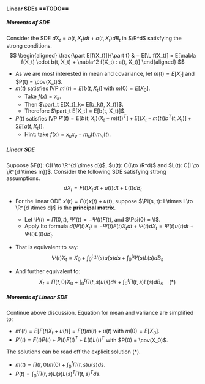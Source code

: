 #### Linear SDEs ==TODO==

##### Moments of SDE

Consider the SDE $dX_t = b(t, X_t) dt + \sigma(t, X_t)d B_t$ in $\R^d$ satisfying the strong conditions.
$$
\begin{aligned}
\frac{\part E[f(X_t)]}{\part t} & = E[\L f(X_t)] = E[\nabla f(X_t) \cdot b(t, X_t) + \nabla^2 f(X_t) : a(t, X_t)]
\end{aligned}
$$

- As we are most interested in mean and covariance, let $m(t) = E[X_t]$ and $P(t) = \cov(X_t)$.
- $m(t)$ satisfies IVP $m'(t) = E[b(t, X_t)]$ with $m(0) = E[X_0]$.
  - Take $f(x) = x_k$.
  - Then $\part_t E[X_t]_k= E[b_k(t, X_t)]$.
  - Therefore $\part_t E[X_t] = E[b(t, X_t)]$.
- $P(t)$ satisfies IVP $P'(t) = E[b(t, X_t)(X_t - m(t))^T] + E[(X_t - m(t))b^T(t, X_t)] + 2E[a(t, X_t)]$.
  - Hint: take $f(x) = x_u x_v - m_u(t)m_v(t)$.

##### Linear SDE

Suppose $F(t): C(I \to \R^{d \times d})$, $u(t): C(I\to \R^d)$ and $L(t): C(I \to \R^{d \times m})$. Consider the following SDE satisfying strong assumptions.
$$
dX_t = F(t)X_t dt + u(t) dt + L(t) dB_t
$$

- For the linear ODE $x'(t) = F(t)x(t) + u(t)$, suppose $\Pi(s, t): I \times I \to \R^{d \times d}$ is the **principal matrix**.

  - Let $\Psi(t) = \Pi(0, t)$, $\Psi'(t) = -\Psi(t)F(t)$, and $\Psi(0) = \I$.
  - Apply Ito formula $d(\Psi(t)X_t) = -\Psi(t)F(t) X_t dt + \Psi(t) dX_t = \Psi(t)u(t) dt + \Psi(t)L(t) dB_t$.

- That is equivalent to say:
  $$
  \Psi(t)X_t = X_0 + \int_{0}^t \Psi(s) u(s) ds + \int_0^t \Psi(s) L(s) dB_s
  $$

- And further equivalent to:
  $$
  X_t = \Pi(t, 0)X_0 + \int_0^t \Pi(t, s) u(s) ds + \int_0^t \Pi(t, s) L(s) dB_s \quad (*)
  $$

##### Moments of Linear SDE

Continue above discussion. Equation for mean and variance are simplified to:

- $m'(t) = E[F(t) X_t + u(t)] = F(t) m(t) + u(t)$ with $m(0) = E[X_0]$.
- $P'(t) = F(t)P(t) + P(t) F(t)^T + L(t)L(t)^T$ with $P(0) = \cov(X_0)$.

The solutions can be read off the explicit solution $(*)$.

- $m(t) = \Pi(t, 0) m(0) + \int_0^t \Pi(t, s)u(s) ds$.
- $P(t) = \int_0^t \Pi(t, s)L(s) L(s)^T \Pi(t, s)^T ds$.